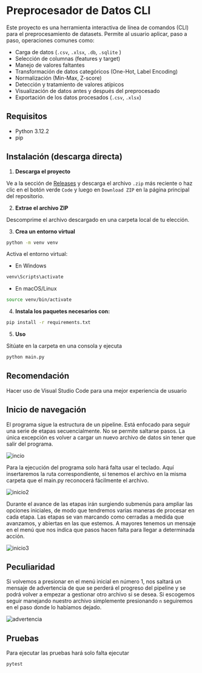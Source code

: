 # Preprocesador de Datos CLI

Este proyecto es una herramienta interactiva de línea de comandos (CLI) para el preprocesamiento de datasets. Permite al usuario aplicar, paso a paso, operaciones comunes como:

- Carga de datos (`.csv`, `.xlsx`, `.db`, `.sqlite` )
- Selección de columnas (features y target)
- Manejo de valores faltantes
- Transformación de datos categóricos (One-Hot, Label Encoding)
- Normalización (Min-Max, Z-score)
- Detección y tratamiento de valores atípicos
- Visualización de datos antes y después del preprocesado
- Exportación de los datos procesados (`.csv`, `.xlsx`)

## Requisitos

- Python 3.12.2
- pip

## Instalación (descarga directa)

1. **Descarga el proyecto**

Ve a la sección de [Releases](https://github.com/HugoGarabatos23/preprocesador-datos/releases)  y descarga el archivo `.zip` más reciente o haz clic en el botón verde `Code` y luego en `Download ZIP` en la página principal del repositorio.

2. **Extrae el archivo ZIP**

Descomprime el archivo descargado en una carpeta local de tu elección.

3. **Crea un entorno virtual**

```bash
python -m venv venv
```
Activa el entorno virtual:
- En Windows
  
```bash
venv\Scripts\activate
```
- En macOS/Linux

```bash
source venv/bin/activate
```

4. **Instala los paquetes necesarios con:**

```bash
pip install -r requirements.txt
```

5. **Uso**
   
Sitúate en la carpeta en una consola y ejecuta

```bash
python main.py
```

##  Recomendación

Hacer uso de Visual Studio Code para una mejor experiencia de usuario

##  Inicio de navegación

El programa sigue la estructura de un pipeline. Está enfocado para seguir una serie de etapas secuencialmente. No se permite saltarse pasos. La única excepción es volver a cargar un nuevo archivo de datos sin tener que salir del programa.

 

![incio](https://github.com/user-attachments/assets/d85eb9c7-ea87-4415-8bd8-5fbffc4fa82b)

Para la ejecución del programa solo hará falta usar el teclado.
Aquí insertaremos la ruta correspondiente, si tenemos el archivo en la misma carpeta que el main.py reconocerá fácilmente  el archivo. 

![inicio2](https://github.com/user-attachments/assets/50539319-3b7e-43a2-a628-39beec5b3dac)

Durante el avance de las etapas irán surgiendo submenús para ampliar las opciones iniciales, de modo que tendremos varias maneras de procesar en cada etapa. Las etapas se van marcando como cerradas a medida que avanzamos, y abiertas en las que estemos. A mayores tenemos un mensaje en el menú que nos indica que pasos hacen falta para llegar a determinada acción.

![inicio3](https://github.com/user-attachments/assets/ba79b6af-723d-4385-a996-5b7db4c3ad07)

## Peculiaridad

Si volvemos a presionar en el menú inicial en número 1, nos saltará un mensaje de advertencia de que se perderá el progreso del pipeline y se podrá volver a empezar a gestionar otro archivo si se desea. Si escogemos seguir manejando nuestro archivo simplemente presionando  `n` seguiremos en el paso donde lo habíamos dejado.

![advertencia](https://github.com/user-attachments/assets/21642b7b-821c-4c1c-811c-08451dc22619)

## Pruebas 

Para ejecutar las pruebas hará solo falta ejecutar 


```bash
pytest
```



